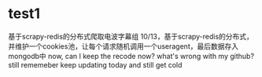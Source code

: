 # test1
基于scrapy-redis的分布式爬取电波字幕组
10/13，基于scrapy-redis的分布式，并维护一个cookies池，让每个请求随机调用一个useragent，最后数据存入mongodb中
now, can I keep the recode now?
what's wrong with my github?
still rememeber keep updating today and still get cold
